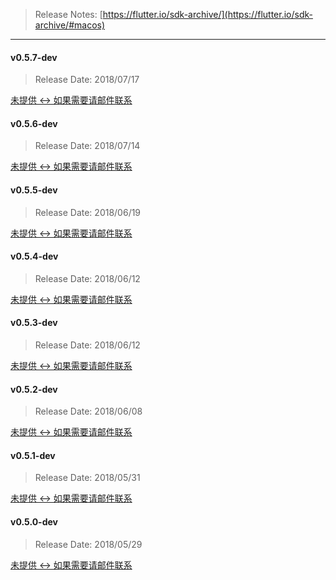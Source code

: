 > Release Notes: [https://flutter.io/sdk-archive/](https://flutter.io/sdk-archive/#macos)

---

#### v0.5.7-dev

> Release Date: 2018/07/17

[未提供 <-> 如果需要请邮件联系]()

#### v0.5.6-dev

> Release Date: 2018/07/14

[未提供 <-> 如果需要请邮件联系]()

#### v0.5.5-dev

> Release Date: 2018/06/19

[未提供 <-> 如果需要请邮件联系]()

#### v0.5.4-dev

> Release Date: 2018/06/12

[未提供 <-> 如果需要请邮件联系]()

#### v0.5.3-dev

> Release Date: 2018/06/12

[未提供 <-> 如果需要请邮件联系]()

#### v0.5.2-dev

> Release Date: 2018/06/08

[未提供 <-> 如果需要请邮件联系]()

#### v0.5.1-dev

> Release Date: 2018/05/31

[未提供 <-> 如果需要请邮件联系]()

#### v0.5.0-dev

> Release Date: 2018/05/29

[未提供 <-> 如果需要请邮件联系]()